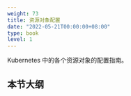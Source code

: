 ```yaml
---
weight: 73
title: 资源对象配置
date: "2022-05-21T00:00:00+08:00"
type: book
level: 1
---
```


Kubernetes 中的各个资源对象的配置指南。

## 本节大纲
